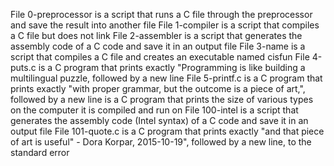 File 0-preprocessor is a script that runs a C file through the preprocessor and save the result into another file
File 1-compiler is a script that compiles a C file but does not link
File 2-assembler is a script that generates the assembly code of a C code and save it in an output file
File 3-name is a script that compiles a C file and creates an executable named cisfun
File 4-puts.c is a C program that prints exactly "Programming is like building a multilingual puzzle, followed by a new line
File 5-printf.c is a C program that prints exactly "with proper grammar, but the outcome is a piece of art,", followed by a new line
is a C program that prints the size of various types on the computer it is compiled and run on
File 100-intel is a script that generates the assembly code (Intel syntax) of a C code and save it in an output file
File 101-quote.c is a C program that prints exactly "and that piece of art is useful" - Dora Korpar, 2015-10-19", followed by a new line, to the standard error
